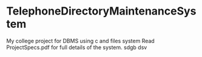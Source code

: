 # TelephoneDirectoryMaintenanceSystem
My college project for DBMS using c and files system
Read ProjectSpecs.pdf for full details of the system.
sdgb
dsv
